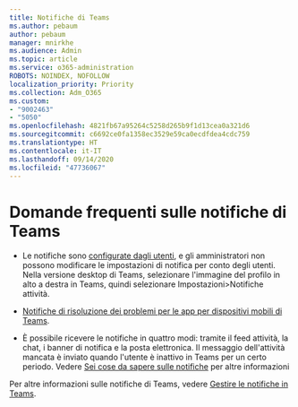 ```yaml
---
title: Notifiche di Teams
ms.author: pebaum
author: pebaum
manager: mnirkhe
ms.audience: Admin
ms.topic: article
ms.service: o365-administration
ROBOTS: NOINDEX, NOFOLLOW
localization_priority: Priority
ms.collection: Adm_O365
ms.custom:
- "9002463"
- "5050"
ms.openlocfilehash: 4821fb67a95264c5258d265b9f1d13cea0a321d6
ms.sourcegitcommit: c6692ce0fa1358ec3529e59ca0ecdfdea4cdc759
ms.translationtype: HT
ms.contentlocale: it-IT
ms.lasthandoff: 09/14/2020
ms.locfileid: "47736067"
---
```

# <a name="teams-notifications-faq"></a>Domande frequenti sulle notifiche di Teams


- Le notifiche sono [configurate dagli utenti](https://support.microsoft.com/office/1cc31834-5fe5-412b-8edb-43fecc78413d), e gli amministratori non possono modificare le impostazioni di notifica per conto degli utenti. Nella versione desktop di Teams, selezionare l'immagine del profilo in alto a destra in Teams, quindi selezionare Impostazioni>Notifiche attività.

- [Notifiche di risoluzione dei problemi per le app per dispositivi mobili di Teams](https://support.microsoft.com/office/6d125ac2-e440-4fab-8e4c-2227a52d460c).

- È possibile ricevere le notifiche in quattro modi: tramite il feed attività, la chat, i banner di notifica e la posta elettronica. Il messaggio dell'attività mancata è inviato quando l'utente è inattivo in Teams per un certo periodo. Vedere [Sei cose da sapere sulle notifiche](https://support.microsoft.com/office/abb62c60-3d15-4968-b86a-42fea9c22cf4) per altre informazioni

Per altre informazioni sulle notifiche di Teams, vedere [Gestire le notifiche in Teams](https://support.office.com/article/1cc31834-5fe5-412b-8edb-43fecc78413d#ID0EAABAAA).
